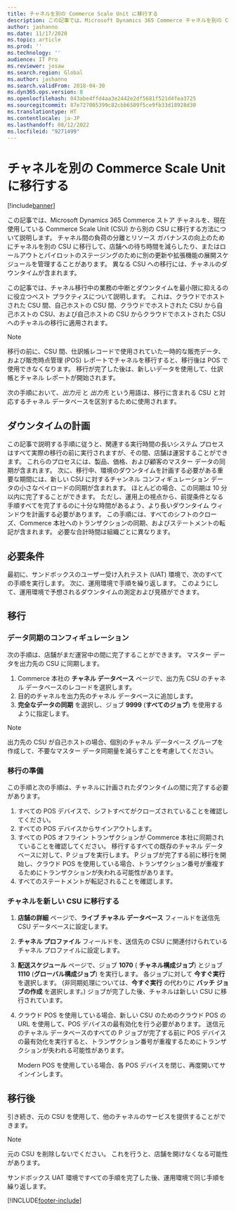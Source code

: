 ```yaml
---
title: チャネルを別の Commerce Scale Unit に移行する
description: この記事では、Microsoft Dynamics 365 Commerce チャネルを別の Commerce Scale Unit に移行する方法について説明します。
author: jashanno
ms.date: 11/17/2020
ms.topic: article
ms.prod: ''
ms.technology: ''
audience: IT Pro
ms.reviewer: josaw
ms.search.region: Global
ms.author: jashanno
ms.search.validFrom: 2018-04-30
ms.dyn365.ops.version: 8
ms.openlocfilehash: 043abe4ffd4aa3e2442e2df5681f521d4fea3725
ms.sourcegitcommit: 87e727005399c82cbb6509f5ce9fb33d18928d30
ms.translationtype: HT
ms.contentlocale: ja-JP
ms.lasthandoff: 08/12/2022
ms.locfileid: "9271499"
---
```

# <a name="migrate-channels-to-a-different-commerce-scale-unit"></a>チャネルを別の Commerce Scale Unit に移行する

[!include[banner](../includes/banner.md)]

この記事では、Microsoft Dynamics 365 Commerce ストア チャネルを、現在使用している Commerce Scale Unit (CSU) から別の CSU に移行する方法について説明します。 チャネル間の負荷の分離とリソース ガバナンスの向上のためにチャネルを別の CSU に移行して、店舗への待ち時間を減らしたり、またはロールアウトとパイロットのステージングのために別の更新や拡張機能の展開スケジュールを管理することがあります。 異なる CSU への移行には、チャネルのダウンタイムが含まれます。

この記事では、チャネル移行中の業務の中断とダウンタイムを最小限に抑えるのに役立つベスト プラクティスについて説明します。 これは、クラウドでホストされた CSU 間、自己ホストの CSU 間、クラウドでホストされた CSU から自己ホストの CSU、および自己ホストの CSU からクラウドでホストされた CSU へのチャネルの移行に適用されます。

> [!NOTE]
> 移行の前に、CSU 間、仕訳帳レコードで使用されていた一時的な販売データ、および販売時点管理 (POS) レポートでチャネルを移行すると、移行後は POS で使用できなくなります。 移行が完了した後は、新しいデータを使用して、仕訳帳とチャネル レポートが開始されます。

次の手順において、*出力元* と *出力先* という用語は、移行に含まれる CSU と対応するチャネル データベースを区別するために使用されます。

## <a name="planning-for-downtime"></a>ダウンタイムの計画

この記事で説明する手順に従うと、関連する実行時間の長いシステム プロセスはすべて実際の移行の前に実行されますが、その間、店舗は運営することができます。 これらのプロセスには、製品、価格、および顧客のマスター データの同期が含まれます。 次に、移行中、環境のダウンタイムを計画する必要がある重要な期間には、新しい CSU に対するチャンネル コンフィギュレーション データの小さなペイロードの同期が含まれます。 ほとんどの場合、この同期は 10 分以内に完了することができます。 ただし、運用上の視点から、前提条件となる手順すべてを完了するのに十分な時間があるよう、より長いダウンタイム ウィンドウを計画する必要があります。 この手順には、すべてのシフトのクローズ、Commerce 本社へのトランザクションの同期、およびステートメントの転記が含まれます。 必要な合計時間は組織ごとに異なります。

## <a name="prerequisites"></a>必要条件

最初に、サンドボックスのユーザー受け入れテスト (UAT) 環境で、次のすべての手順を実行します。 次に、運用環境で手順を繰り返します。 このようにして、運用環境で予想されるダウンタイムの測定および見積ができます。

## <a name="migration"></a>移行

### <a name="configure-data-synchronization"></a>データ同期のコンフィギュレーション

次の手順は、店舗がまだ運営中の間に完了することができます。 マスター データを出力先の CSU に同期します。

1. Commerce 本社の **チャネル データベース** ページで、出力先 CSU のチャネル データベースのレコードを選択します。 
2. 目的のチャネルを出力先のチャネル データベースに追加します。
3. **完全なデータの同期** を選択し、ジョブ **9999** (**すべてのジョブ**) を使用するように指定します。

> [!NOTE]
> 出力先の CSU が自己ホストの場合、個別のチャネル データベース グループを作成して、不要なマスター データ同期量を減らすことを考慮してください。 

### <a name="prepare-for-migration"></a>移行の準備

この手順と次の手順は、チャネルに計画されたダウンタイムの間に完了する必要があります。

1. すべての POS デバイスで、シフトすべてがクローズされていることを確認してください。
2. すべての POS デバイスからサインアウトします。
3. すべての POS オフライン トランザクションが Commerce 本社に同期されていることを確認してください。 移行するすべての既存のチャネル データベースに対して、P ジョブを実行します。 P ジョブが完了する前に移行を開始し、クラウド POS を使用している場合、トランザクション番号が重複するためにトランザクションが失われる可能性があります。
4. すべてのステートメントが転記されることを確認します。

### <a name="migrate-channels-to-a-new-csu"></a>チャネルを新しい CSU に移行する

1. **店舗の詳細** ページで、**ライブ チャネル データベース** フィールドを送信先 CSU データベースに設定します。
2. **チャネル プロファイル** フィールドを、送信先の CSU に関連付けられているチャネル プロファイルに設定します。
3. **配送スケジュール** ページで、ジョブ **1070** ( **チャネル構成ジョブ**) とジョブ **1110** (**グローバル構成ジョブ**) を実行します。 各ジョブに対して **今すぐ実行** を選択します。 (非同期処理については、**今すぐ実行** の代わりに **バッチ ジョブの作成** を選択します。) ジョブが完了した後、チャネルは新しい CSU に移行されています。
4. クラウド POS を使用している場合、新しい CSU のためのクラウド POS の URL を使用して、POS デバイスの最有効化を行う必要があります。 送信元のチャネル データベースのすべての P ジョブが完了する前に POS デバイスの最有効化を実行すると、トランザクション番号が重複するためにトランザクションが失われる可能性があります。

    Modern POS を使用している場合、各 POS デバイスを閉じ、再度開いてサインインします。

## <a name="post-migration"></a>移行後

引き続き、元の CSU を使用して、他のチャネルのサービスを提供することができます。 

> [!NOTE]
> 元の CSU を削除しないでください。 これを行うと、店舗を開けなくなる可能性があります。

サンドボックス UAT 環境ですべての手順を完了した後、運用環境で同じ手順を繰り返します。


[!INCLUDE[footer-include](../../../includes/footer-banner.md)]
